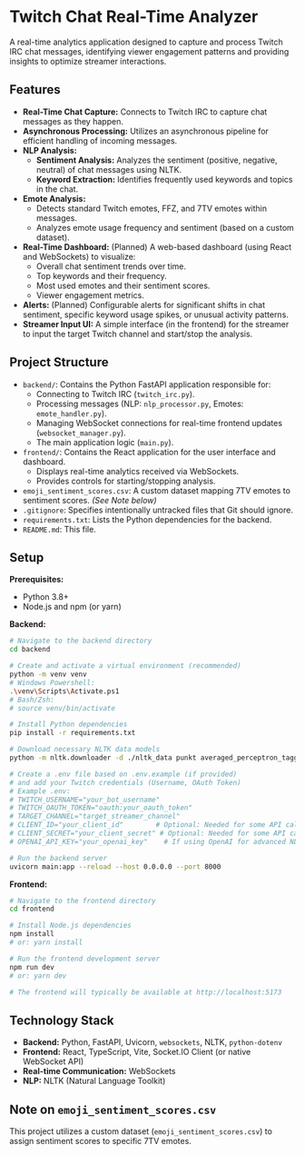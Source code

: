 # Twitch Chat Real-Time Analyzer

A real-time analytics application designed to capture and process Twitch IRC chat messages, identifying viewer engagement patterns and providing insights to optimize streamer interactions.

## Features

*   **Real-Time Chat Capture:** Connects to Twitch IRC to capture chat messages as they happen.
*   **Asynchronous Processing:** Utilizes an asynchronous pipeline for efficient handling of incoming messages.
*   **NLP Analysis:**
    *   **Sentiment Analysis:** Analyzes the sentiment (positive, negative, neutral) of chat messages using NLTK.
    *   **Keyword Extraction:** Identifies frequently used keywords and topics in the chat.
*   **Emote Analysis:**
    *   Detects standard Twitch emotes, FFZ, and 7TV emotes within messages.
    *   Analyzes emote usage frequency and sentiment (based on a custom dataset).
*   **Real-Time Dashboard:** (Planned) A web-based dashboard (using React and WebSockets) to visualize:
    *   Overall chat sentiment trends over time.
    *   Top keywords and their frequency.
    *   Most used emotes and their sentiment scores.
    *   Viewer engagement metrics.
*   **Alerts:** (Planned) Configurable alerts for significant shifts in chat sentiment, specific keyword usage spikes, or unusual activity patterns.
*   **Streamer Input UI:** A simple interface (in the frontend) for the streamer to input the target Twitch channel and start/stop the analysis.

## Project Structure

*   `backend/`: Contains the Python FastAPI application responsible for:
    *   Connecting to Twitch IRC (`twitch_irc.py`).
    *   Processing messages (NLP: `nlp_processor.py`, Emotes: `emote_handler.py`).
    *   Managing WebSocket connections for real-time frontend updates (`websocket_manager.py`).
    *   The main application logic (`main.py`).
*   `frontend/`: Contains the React application for the user interface and dashboard.
    *   Displays real-time analytics received via WebSockets.
    *   Provides controls for starting/stopping analysis.
*   `emoji_sentiment_scores.csv`: A custom dataset mapping 7TV emotes to sentiment scores. *(See Note below)*
*   `.gitignore`: Specifies intentionally untracked files that Git should ignore.
*   `requirements.txt`: Lists the Python dependencies for the backend.
*   `README.md`: This file.

## Setup

**Prerequisites:**

*   Python 3.8+
*   Node.js and npm (or yarn)

**Backend:**

```bash
# Navigate to the backend directory
cd backend

# Create and activate a virtual environment (recommended)
python -m venv venv
# Windows Powershell:
.\venv\Scripts\Activate.ps1
# Bash/Zsh:
# source venv/bin/activate

# Install Python dependencies
pip install -r requirements.txt

# Download necessary NLTK data models
python -m nltk.downloader -d ./nltk_data punkt averaged_perceptron_tagger stopwords wordnet omw-1.4

# Create a .env file based on .env.example (if provided)
# and add your Twitch credentials (Username, OAuth Token)
# Example .env:
# TWITCH_USERNAME="your_bot_username"
# TWITCH_OAUTH_TOKEN="oauth:your_oauth_token"
# TARGET_CHANNEL="target_streamer_channel"
# CLIENT_ID="your_client_id"        # Optional: Needed for some API calls if implemented
# CLIENT_SECRET="your_client_secret" # Optional: Needed for some API calls if implemented
# OPENAI_API_KEY="your_openai_key"    # If using OpenAI for advanced NLP

# Run the backend server
uvicorn main:app --reload --host 0.0.0.0 --port 8000
```

**Frontend:**

```bash
# Navigate to the frontend directory
cd frontend

# Install Node.js dependencies
npm install
# or: yarn install

# Run the frontend development server
npm run dev
# or: yarn dev

# The frontend will typically be available at http://localhost:5173
```

## Technology Stack

*   **Backend:** Python, FastAPI, Uvicorn, `websockets`, NLTK, `python-dotenv`
*   **Frontend:** React, TypeScript, Vite, Socket.IO Client (or native WebSocket API)
*   **Real-time Communication:** WebSockets
*   **NLP:** NLTK (Natural Language Toolkit)

## Note on `emoji_sentiment_scores.csv`

This project utilizes a custom dataset (`emoji_sentiment_scores.csv`) to assign sentiment scores to specific 7TV emotes.
